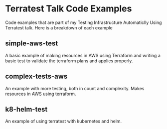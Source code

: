 # Terratest Talk Code Examples

Code examples that are part of my Testing Infrastructure Automaticlly Using Terratest talk. Here is a breakdown of each example

## simple-aws-test

A basic example of making resources in AWS using Terraform and writing a basic test to validate the terraform plans and applies properly.

## complex-tests-aws

An example with more testing, both in count and complexity. Makes resources in AWS using terraform.

## k8-helm-test

An example of using terratest with kubernetes and helm.